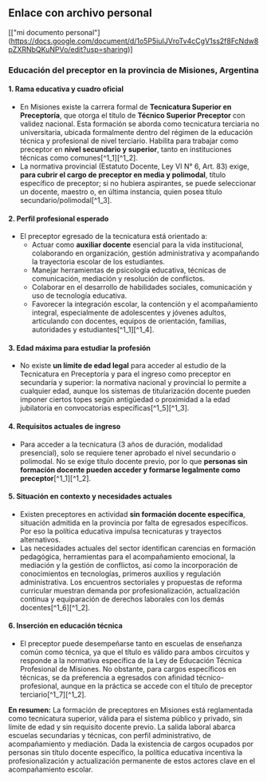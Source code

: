## Enlace con archivo personal
[["mi documento personal"] (https://docs.google.com/document/d/1o5P5iuIJVroTv4cCgV1ss2f8FcNdw8pZXRNbQKuNPVo/edit?usp=sharing)]

### Educación del preceptor en la provincia de Misiones, Argentina

#### **1. Rama educativa y cuadro oficial**

- En Misiones existe la carrera formal de **Tecnicatura Superior en Preceptoría**, que otorga el título de **Técnico Superior Preceptor** con validez nacional. Esta formación se aborda como tecnicatura terciaria no universitaria, ubicada formalmente dentro del régimen de la educación técnica y profesional de nivel terciario. Habilita para trabajar como preceptor en **nivel secundario y superior**, tanto en instituciones técnicas como comunes[^1_1][^1_2].
- La normativa provincial (Estatuto Docente, Ley VI N° 6, Art. 83) exige, **para cubrir el cargo de preceptor en media y polimodal**, título específico de preceptor; si no hubiera aspirantes, se puede seleccionar un docente, maestro o, en última instancia, quien posea título secundario/polimodal[^1_3].


#### **2. Perfil profesional esperado**

- El preceptor egresado de la tecnicatura está orientado a:
    - Actuar como **auxiliar docente** esencial para la vida institucional, colaborando en organización, gestión administrativa y acompañando la trayectoria escolar de los estudiantes.
    - Manejar herramientas de psicología educativa, técnicas de comunicación, mediación y resolución de conflictos.
    - Colaborar en el desarrollo de habilidades sociales, comunicación y uso de tecnología educativa.
    - Favorecer la integración escolar, la contención y el acompañamiento integral, especialmente de adolescentes y jóvenes adultos, articulando con docentes, equipos de orientación, familias, autoridades y estudiantes[^1_1][^1_4].


#### **3. Edad máxima para estudiar la profesión**

- No existe **un límite de edad legal** para acceder al estudio de la Tecnicatura en Preceptoría y para el ingreso como preceptor en secundaria y superior: la normativa nacional y provincial lo permite a cualquier edad, aunque los sistemas de titularización docente pueden imponer ciertos topes según antigüedad o proximidad a la edad jubilatoria en convocatorias específicas[^1_5][^1_3].


#### **4. Requisitos actuales de ingreso**

- Para acceder a la tecnicatura (3 años de duración, modalidad presencial), solo se requiere tener aprobado el nivel secundario o polimodal. No se exige título docente previo, por lo que **personas sin formación docente pueden acceder y formarse legalmente como preceptor**[^1_1][^1_2].


#### **5. Situación en contexto y necesidades actuales**

- Existen preceptores en actividad **sin formación docente específica**, situación admitida en la provincia por falta de egresados específicos. Por eso la política educativa impulsa tecnicaturas y trayectos alternativos.
- Las necesidades actuales del sector identifican carencias en formación pedagógica, herramientas para el acompañamiento emocional, la mediación y la gestión de conflictos, así como la incorporación de conocimientos en tecnologías, primeros auxilios y regulación administrativa. Los encuentros sectoriales y propuestas de reforma curricular muestran demanda por profesionalización, actualización continua y equiparación de derechos laborales con los demás docentes[^1_6][^1_2].


#### **6. Inserción en educación técnica**

- El preceptor puede desempeñarse tanto en escuelas de enseñanza común como técnica, ya que el título es válido para ambos circuitos y responde a la normativa específica de la Ley de Educación Técnica Profesional de Misiones. No obstante, para cargos específicos en técnicas, se da preferencia a egresados con afinidad técnico-profesional, aunque en la práctica se accede con el título de preceptor terciario[^1_7][^1_2].

**En resumen:** La formación de preceptores en Misiones está reglamentada como tecnicatura superior, válida para el sistema público y privado, sin límite de edad y sin requisito docente previo. La salida laboral abarca escuelas secundarias y técnicas, con perfil administrativo, de acompañamiento y mediación. Dada la existencia de cargos ocupados por personas sin título docente específico, la política educativa incentiva la profesionalización y actualización permanente de estos actores clave en el acompañamiento escolar.
